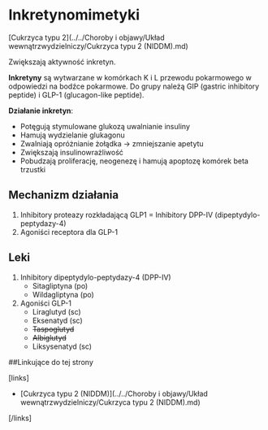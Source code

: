 # Inkretynomimetyki

[Cukrzyca typu 2](../../Choroby i objawy/Układ wewnątrzwydzielniczy/Cukrzyca typu 2 (NIDDM).md)

Zwiększają aktywność inkretyn.

**Inkretyny** są wytwarzane w komórkach K i L przewodu pokarmowego w odpowiedzi na bodźce pokarmowe. Do grupy należą GIP (gastric inhibitory peptide) i GLP-1 (glucagon-like peptide).

**Działanie inkretyn**:

- Potęgują stymulowane glukozą uwalnianie insuliny
- Hamują wydzielanie glukagonu
- Zwalniają opróżnianie żołądka → zmniejszanie apetytu
- Zwiększają insulinowrażliwość
- Pobudzają proliferację, neogenezę i hamują apoptozę komórek beta trzustki





## Mechanizm działania

1. Inhibitory proteazy rozkładającą GLP1 = Inhibitory DPP-IV (dipeptydylo-peptydazy-4)
2. Agoniści receptora dla GLP-1



## Leki

1. Inhibitory dipeptydylo-peptydazy-4 (DPP-IV)
   - Sitagliptyna (po)
   - Wildagliptyna (po)
2. Agoniści GLP-1
   - Liraglutyd (sc)
   - Eksenatyd (sc)
   - ~~Taspoglutyd~~
   - ~~Albiglutyd~~
   - Liksysenatyd (sc)







##Linkujące do tej strony

[links]

- [Cukrzyca typu 2 (NIDDM)](../../Choroby i objawy/Układ wewnątrzwydzielniczy/Cukrzyca typu 2 (NIDDM).md)


[/links]











